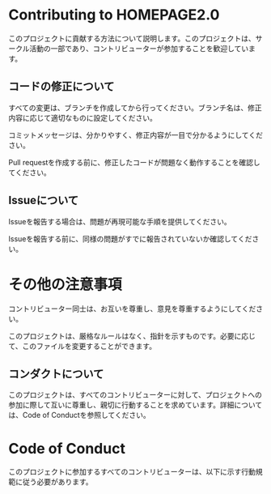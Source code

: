 # Contributing to HOMEPAGE2.0

このプロジェクトに貢献する方法について説明します。このプロジェクトは、サークル活動の一部であり、コントリビューターが参加することを歓迎しています。

## コードの修正について

すべての変更は、ブランチを作成してから行ってください。ブランチ名は、修正内容に応じて適切なものに設定してください。

コミットメッセージは、分かりやすく、修正内容が一目で分かるようにしてください。

Pull requestを作成する前に、修正したコードが問題なく動作することを確認してください。

## Issueについて

Issueを報告する場合は、問題が再現可能な手順を提供してください。

Issueを報告する前に、同様の問題がすでに報告されていないか確認してください。

# その他の注意事項

コントリビューター同士は、お互いを尊重し、意見を尊重するようにしてください。

このプロジェクトは、厳格なルールはなく、指針を示すものです。必要に応じて、このファイルを変更することができます。

## コンダクトについて

このプロジェクトは、すべてのコントリビューターに対して、プロジェクトへの参加に際して互いに尊重し、親切に行動することを求めています。詳細については、Code of Conductを参照してください。

# Code of Conduct

このプロジェクトに参加するすべてのコントリビューターは、以下に示す行動規範に従う必要があります。

